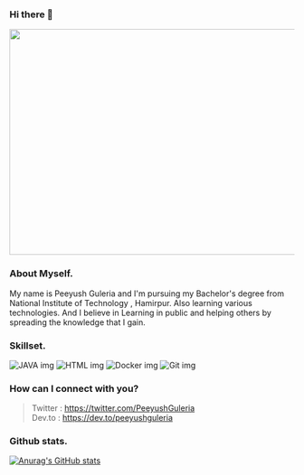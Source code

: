 ### Hi there 👋 
<img src="https://images.unsplash.com/photo-1516116216624-53e697fedbea?ixlib=rb-1.2.1&ixid=MnwxMjA3fDB8MHxzZWFyY2h8NHx8cHJvZ3JhbW1pbmd8ZW58MHx8MHx8&w=1000&q=80" height=400; width=700>

### About Myself.
My name is Peeyush Guleria and I'm pursuing my Bachelor's degree from National Institute of Technology , Hamirpur. Also learning various technologies. And I believe in 
Learning in public and helping others by spreading the knowledge that I gain.
### Skillset.
<img src="https://camo.githubusercontent.com/7978ec9bac63ff07aafd64617779c8096ce5af7c744b0f62685e3aadda0857f9/68747470733a2f2f696d672e736869656c64732e696f2f62616467652f2d6a6176612d7265643f7374796c653d666f722d7468652d6261646765266c6f676f3d6a617661266c6f676f436f6c6f723d626c61636b" alt="JAVA img">
<img src="https://camo.githubusercontent.com/3750f5eb4ace5ece699ecba90b802a5f0dc3ba605f9f12cf5c80012846079535/68747470733a2f2f696d672e736869656c64732e696f2f62616467652f2d68746d6c352d6439353334663f7374796c653d666f722d7468652d6261646765266c6f676f3d68746d6c35266c6f676f436f6c6f723d7768697465" alt="HTML img">
<img src="https://camo.githubusercontent.com/26c1c09348de5d88479009cc991878dd97db74300383acb7061072ed73618e0b/68747470733a2f2f696d672e736869656c64732e696f2f62616467652f2d646f636b65722d3064623765643f7374796c653d666f722d7468652d6261646765266c6f676f3d646f636b6572266c6f676f436f6c6f723d7768697465" alt="Docker img">
<img src="https://camo.githubusercontent.com/973713a83a9b267768bdd9e7ad65a189864927a541ef5c5c0314aa40ed0b3bc6/68747470733a2f2f696d672e736869656c64732e696f2f62616467652f2d6769742d4631353032463f7374796c653d666f722d7468652d6261646765266c6f676f3d676974266c6f676f436f6c6f723d7768697465" alt="Git img">

### How can I connect with you?
>Twitter : https://twitter.com/PeeyushGuleria<br>
>Dev.to : https://dev.to/peeyushguleria

### Github stats.
[![Anurag's GitHub stats](https://github-readme-stats.vercel.app/api?username=peeyushguleria)](https://github.com/anuraghazra/github-readme-stats)



